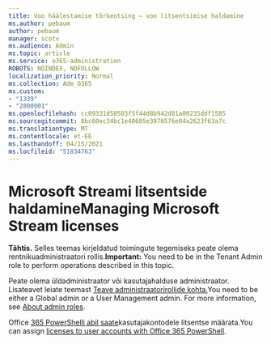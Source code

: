 ```yaml
---
title: Voo häälestamise tõrkeotsing – voo litsentsimise haldamine
ms.author: pebaum
author: pebaum
manager: scotv
ms.audience: Admin
ms.topic: article
ms.service: o365-administration
ROBOTS: NOINDEX, NOFOLLOW
localization_priority: Normal
ms.collection: Adm_O365
ms.custom:
- "1339"
- "2800001"
ms.openlocfilehash: cc09331d58503f5f44d8b942d81a00235ddf1585
ms.sourcegitcommit: 8bc60ec34bc1e40685e3976576e04a2623f63a7c
ms.translationtype: MT
ms.contentlocale: et-EE
ms.lasthandoff: 04/15/2021
ms.locfileid: "51834763"
---
```

# <a name="managing-microsoft-stream-licenses"></a><span data-ttu-id="48d07-102">Microsoft Streami litsentside haldamine</span><span class="sxs-lookup"><span data-stu-id="48d07-102">Managing Microsoft Stream licenses</span></span>

<span data-ttu-id="48d07-103">**Tähtis.** Selles teemas kirjeldatud toimingute tegemiseks peate olema rentnikuadministraatori rollis.</span><span class="sxs-lookup"><span data-stu-id="48d07-103">**Important:** You need to be in the Tenant Admin role to perform operations described in this topic.</span></span>

<span data-ttu-id="48d07-104">Peate olema üldadministraator või kasutajahalduse administraator. Lisateavet leiate teemast [Teave administraatorirollide kohta.](https://docs.microsoft.com/microsoft-365/admin/add-users/about-admin-roles)</span><span class="sxs-lookup"><span data-stu-id="48d07-104">You need to be either a Global admin or a User Management admin. For more information, see [About admin roles](https://docs.microsoft.com/microsoft-365/admin/add-users/about-admin-roles).</span></span>

<span data-ttu-id="48d07-105">Office [365 PowerShelli abil saate](https://go.microsoft.com/fwlink/p/?linkid=850410)kasutajakontodele litsentse määrata.</span><span class="sxs-lookup"><span data-stu-id="48d07-105">You can assign [licenses to user accounts with Office 365 PowerShell](https://go.microsoft.com/fwlink/p/?linkid=850410).</span></span>
